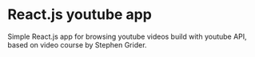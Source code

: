 # React.js youtube app

Simple React.js app for browsing youtube videos build with youtube API, based on video course by Stephen Grider.
